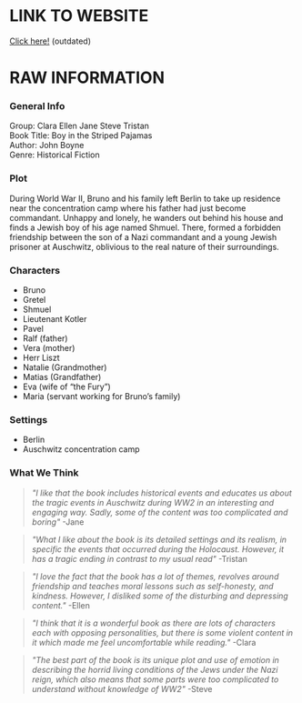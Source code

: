 # LINK TO WEBSITE
[Click here!](https://not-tnb.github.io) (outdated)

# RAW INFORMATION
### General Info
Group: Clara Ellen Jane Steve Tristan<br>
Book Title: Boy in the Striped Pajamas<br>
Author: John Boyne<br>
Genre: Historical Fiction<br>

### Plot
During World War II, Bruno and his family left Berlin to take up residence near the concentration camp where his father had just become commandant. Unhappy and lonely, he wanders out behind his house and finds a Jewish boy of his age named Shmuel. There, formed a forbidden friendship between the son of a Nazi commandant and a young Jewish prisoner at Auschwitz, oblivious to the real nature of their surroundings.

### Characters
- Bruno
- Gretel
- Shmuel
- Lieutenant Kotler
- Pavel
- Ralf (father)
- Vera (mother)
- Herr Liszt
- Natalie (Grandmother)
- Matias (Grandfather)
- Eva (wife of “the Fury”)
- Maria (servant working for Bruno’s family)

### Settings
- Berlin
- Auschwitz concentration camp

### What We Think
> _"I like that the book includes historical events and educates us about the tragic events in Auschwitz during WW2 in an interesting and engaging way. Sadly, some of the content was too complicated and boring"_ -Jane

> _"What I like about the book is its detailed settings and its realism, in specific  the events that occurred during the Holocaust. However, it has a tragic ending in contrast to my usual read"_ -Tristan

> _"I love the fact that the book has a lot of themes, revolves around friendship and teaches moral lessons such as self-honesty, and kindness. However, I disliked some of the disturbing and depressing content."_ -Ellen

> _"I think that it is a wonderful book as there are lots of characters each with opposing personalities, but there is some  violent content in it which made me feel uncomfortable while reading."_ -Clara

> _"The best part of the book is its unique plot and use of emotion in describing the horrid living conditions of the Jews under the Nazi reign, which also means that some parts were too complicated to understand without knowledge of WW2"_ -Steve
